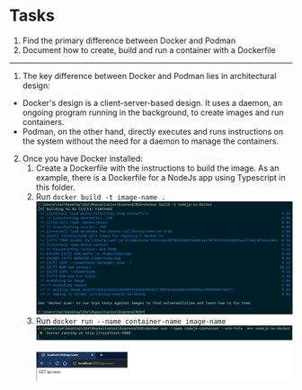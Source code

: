 # Tasks

1. Find the primary difference between Docker and Podman
2. Document how to create, build and run a container with a Dockerfile

---

1. The key difference between Docker and Podman lies in architectural design:

- Docker's design is a client-server-based design. It uses a daemon, an ongoing program running in the background, to create images and run containers.
- Podman, on the other hand, directly executes and runs instructions on the system without the need for a daemon to manage the containers.

2. Once you have Docker installed:
   1. Create a Dockerfile with the instructions to build the image. As an example, there is a Dockerfile for a NodeJs app using Typescript in this folder.
   2. Run `docker build -t image-name .`
      ![docker-build](docker-build.png)
   3. Run `docker run --name container-name image-name`
      ![docker-run](docker-run.png)
